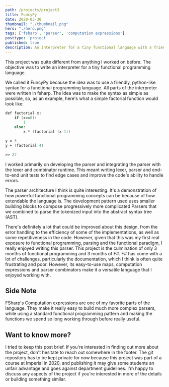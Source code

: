 ```yaml
---
path: /projects/project3
title: FuncyPy
date: 2020-03-30
thumbnail: "./thumbnail.png"
hero: "./hero.png"
tags: ['fsharp', 'parser', 'computation expressions']
posttype: 'project'
published: true
description: An interpreter for a tiny functional language with a friendly python-like syntax to make functional programming easier to learn and understand
---
```


This project was quite different from anything I worked on before. The objective was to write an interpreter for a tiny functional programming language.

We called it FuncyPy because the idea was to use a friendly, python-like syntax for a functional programming language. All parts of the interpreter were written in fsharp. The idea was to make the syntax as simple as possible, so, as an example, here's what a simple factorial function would look like:

```fsharp
def factorial x:
    if (x==0):
        1
    else:
        x * (factorial (x-1))

y = 3
y + (factorial 4)

>> 27
```

I worked primarily on developing the parser and integrating the parser with the lexer and combinator runtime. This meant writing lexer, parser and end-to-end unit tests to find edge cases and improve the code's ability to handle errors.

The parser architecture I think is quite interesting. It's a demonstration of how powerful functional programming concepts can be because of how extendable the language is. The development pattern used uses smaller building blocks to compose progressively more complicated Parsers that we combined to parse the tokenized input into the abstract syntax tree (AST).

There's definitely a lot that could be improved about this design, from the error handling to the efficiency of some of the implementations, as well as some repetitiveness in the code. However, given that this was my first real exposure to functional programming, parsing and the functional paradigm, I really enjoyed writing this parser. This project is the culmination of only 3 months of functional programming and 3 months of F#. F# has come with a lot of challenges, particularly the documentation, which I think is often quite frustrating and poor. However, its easy-to-use maps, computation expressions and parser combinators make it a versatile language that I enjoyed working with.

## Side Note

FSharp's Computation expressions are one of my favorite parts of the language. They make it really easy to build much more complex parsers, while using a standard functional programming pattern and making the functions we spend so long working through before really useful.

## Want to know more?

I tried to keep this post brief. If you're interested in finding out more about the project, don't hesitate to reach out somewhere in the footer. The git repository has to be kept private for now because this project was part of a course at Imperial in 2020, and publishing it may give some students an unfair advantage and goes against department guidelines. I'm happy to discuss any aspects of the project if you're interested in more of the details or building something similar.
